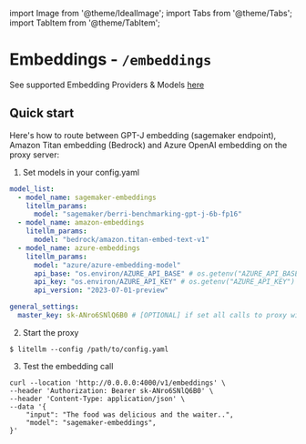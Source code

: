 import Image from '@theme/IdealImage';
import Tabs from '@theme/Tabs';
import TabItem from '@theme/TabItem';

# Embeddings - `/embeddings`

See supported Embedding Providers & Models [here](https://docs.litellm.ai/docs/embedding/supported_embedding)


## Quick start
Here's how to route between GPT-J embedding (sagemaker endpoint), Amazon Titan embedding (Bedrock) and Azure OpenAI embedding on the proxy server: 

1. Set models in your config.yaml
```yaml
model_list:
  - model_name: sagemaker-embeddings
    litellm_params: 
      model: "sagemaker/berri-benchmarking-gpt-j-6b-fp16"
  - model_name: amazon-embeddings
    litellm_params:
      model: "bedrock/amazon.titan-embed-text-v1"
  - model_name: azure-embeddings
    litellm_params: 
      model: "azure/azure-embedding-model"
      api_base: "os.environ/AZURE_API_BASE" # os.getenv("AZURE_API_BASE")
      api_key: "os.environ/AZURE_API_KEY" # os.getenv("AZURE_API_KEY")
      api_version: "2023-07-01-preview"

general_settings:
  master_key: sk-ANro6SNlQ6B0 # [OPTIONAL] if set all calls to proxy will require either this key or a valid generated token
```

2. Start the proxy
```shell
$ litellm --config /path/to/config.yaml
```

3. Test the embedding call

```shell
curl --location 'http://0.0.0.0:4000/v1/embeddings' \
--header 'Authorization: Bearer sk-ANro6SNlQ6B0' \
--header 'Content-Type: application/json' \
--data '{
    "input": "The food was delicious and the waiter..",
    "model": "sagemaker-embeddings",
}'
```









